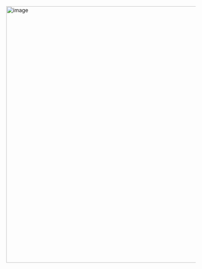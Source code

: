 <img width="1269" height="682" alt="image" src="https://github.com/user-attachments/assets/16ed9515-d075-4d73-a4bf-e3318ad56c20" />
